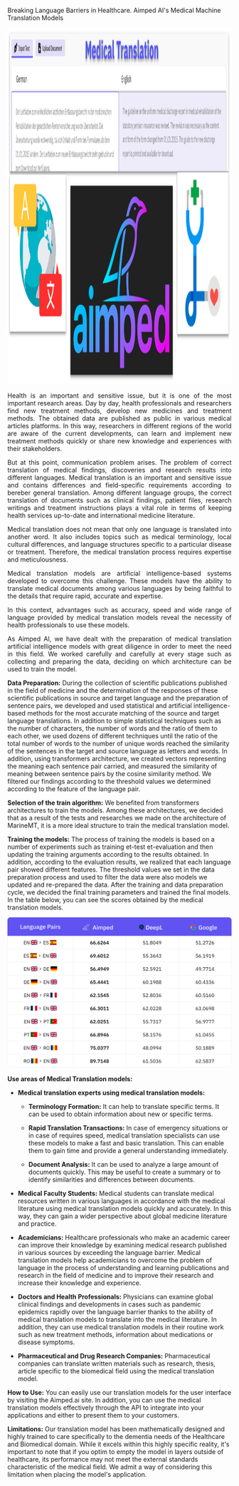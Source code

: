 
Breaking Language Barriers in Healthcare. Aimped AI's Medical Machine Translation Models


<div style="text-align: justify;">
<img src="media_files/breaking-language-barriers-in-healthcare-aimped-medical-mt-models/cover.png" alt="Aimped AI" width="600" height="800"/>

Health is an important and sensitive issue, but it is one of the most important research areas. Day by day, health professionals and researchers find new treatment methods, develop new medicines and treatment methods. The obtained data are published as public in various medical articles platforms. In this way, researchers in different regions of the world are aware of the current developments, can learn and implement new treatment methods quickly or share new knowledge and experiences with their stakeholders.

But at this point, communication problem arises. The problem of correct translation of medical findings, discoveries and research results into different languages. Medical translation is an important and sensitive issue and contains differences and field-specific requirements according to bereber general translation. Among different language groups, the correct translation of documents such as clinical findings, patient files, research writings and treatment instructions plays a vital role in terms of keeping health services up-to-date and international medicine literature.

Medical translation does not mean that only one language is translated into another word. It also includes topics such as medical terminology, local cultural differences, and language structures specific to a particular disease or treatment. Therefore, the medical translation process requires expertise and meticulousness.

Medical translation models are artificial intelligence-based systems developed to overcome this challenge. These models have the ability to translate medical documents among various languages by being faithful to the details that require rapid, accurate and expertise.

In this context, advantages such as accuracy, speed and wide range of language provided by medical translation models reveal the necessity of health professionals to use these models.

As Aimped AI, we have dealt with the preparation of medical translation artificial intelligence models with great diligence in order to meet the need in this field. We worked carefully and carefully at every stage such as collecting and preparing the data, deciding on which architecture can be used to train the model.
</div>

**Data Preparation:** During the collection of scientific publications published in the field of medicine and the determination of the responses of these scientific publications in source and target language and the preparation of sentence pairs, we developed and used statistical and artificial intelligence-based methods for the most accurate matching of the source and target language translations. In addition to simple statistical techniques such as the number of characters, the number of words and the ratio of them to each other, we used dozens of different techniques until the ratio of the total number of words to the number of unique words reached the similarity of the sentences in the target and source language as letters and words. In addition, using transformers architecture, we created vectors representing the meaning each sentence pair carried, and measured the similarity of meaning between sentence pairs by the cosine similarity method. We filtered our findings according to the threshold values we determined according to the feature of the language pair.


**Selection of the train algorithm:** We benefited from transformers architectures to train the models. Among these architectures, we decided that as a result of the tests and researches we made on the architecture of MarineMT, it is a more ideal structure to train the medical translation model.


**Training the models:** The process of training the models is based on a number of experiments such as training et-test et-evaluation and then updating the training arguments according to the results obtained. In addition, according to the evaluation results, we realized that each language pair showed different features. The threshold values we set in the data preparation process and used to filter the data were also models we updated and re-prepared the data.
After the training and data preparation cycle, we decided the final training parameters and trained the final models. In the table below, you can see the scores obtained by the medical translation models.


<img src="media_files/breaking-language-barriers-in-healthcare-aimped-medical-mt-models/medical-translation-score-comparison.svg" alt="Bleu Score Table" style="max-width: 100%; height: auto;" />


**Use areas of Medical Translation models:**

- **Medical translation experts using medical translation models:**
  
    - **Terminology Formation:** It can help to translate specific terms. It can be used to obtain information about new or specific terms.

    - **Rapid Translation Transactions:** In case of emergency situations or in case of requires speed, medical translation specialists can use these models to make a fast and basic translation. This can enable them to gain time and provide a general understanding immediately.

    - **Document Analysis:** It can be used to analyze a large amount of documents quickly. This may be useful to create a summary or to identify similarities and differences between documents.

- **Medical Faculty Students:** Medical students can translate medical resources written in various languages in accordance with the medical literature using medical translation models quickly and accurately. In this way, they can gain a wider perspective about global medicine literature and practice.

- **Academicians:** Healthcare professionals who make an academic career can improve their knowledge by examining medical research published in various sources by exceeding the language barrier. Medical translation models help academicians to overcome the problem of language in the process of understanding and learning publications and research in the field of medicine and to improve their research and increase their knowledge and experience.

- **Doctors and Health Professionals:** Physicians can examine global clinical findings and developments in cases such as pandemic epidemics rapidly over the language barrier thanks to the ability of medical translation models to translate into the medical literature. In addition, they can use medical translation models in their routine work such as new treatment methods, information about medications or disease symptoms.

- **Pharmaceutical and Drug Research Companies:** Pharmaceutical companies can translate written materials such as research, thesis, article specific to the biomedical field using the medical translation model.


**How to Use:** You can easily use our translation models for the user interface by visiting the Aimped.ai site. In addition, you can use the medical translation models effectively through the API to integrate into your applications and either to present them to your customers.

**Limitations:** Our translation model has been mathematically designed and highly trained to care specifically to the dementia needs of the Healthcare and Biomedical domain. While it excels within this highly specific reality, it's important to note that if you optim to empty the model in layers outside of healthcare, its performance may not meet the external standards characteristic of the medical field. We admit a way of considering this limitation when placing the model's application.
</div>


